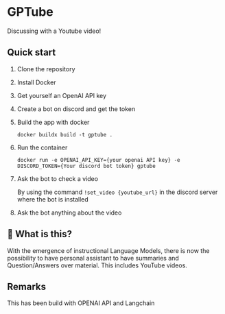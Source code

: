 # GPTube
Discussing with a Youtube video!

## Quick start

1. Clone the repository
2. Install Docker
3. Get yourself an OpenAI API key
4. Create a bot on discord and get the token
5. Build the app with docker

    `docker buildx build -t gptube .`
6. Run the container

    `docker run -e OPENAI_API_KEY={your openai API key} -e DISCORD_TOKEN={Your discord bot token} gptube`
7. Ask the bot to check a video

    By using the command `!set_video {youtube_url}` in the discord server where the bot is installed


8. Ask the bot anything about the video

## 🤔 What is this?

With the emergence of instructional Language Models, there is now the possibility to have personal assistant to have summaries and Question/Answers over material. 
This includes YouTube videos.

## Remarks
This has been build with OPENAI API and Langchain